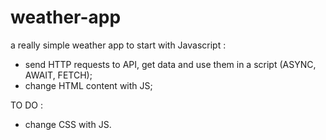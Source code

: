 # weather-app
a really simple weather app to start with Javascript :

- send HTTP requests to API, get data and use them in a script (ASYNC, AWAIT, FETCH);
- change HTML content with JS;


TO DO : 
- change CSS with JS.

